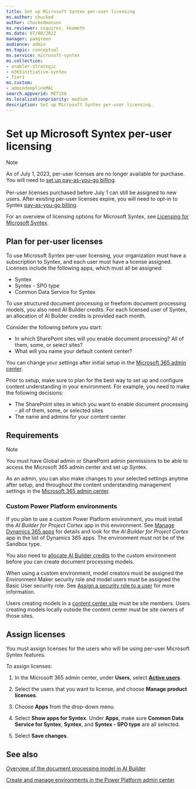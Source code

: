 ```yaml
---
title: Set up Microsoft Syntex per-user licensing
ms.author: chucked
author: chuckedmonson
ms.reviewer: ssquires, kkameth
ms.date: 07/08/2022
manager: pamgreen
audience: admin
ms.topic: conceptual
ms.service: microsoft-syntex
ms.collection: 
- enabler-strategic
- m365initiative-syntex
- Tier1
ms.custom: 
- admindeeplinkMAC
search.appverid: MET150
ms.localizationpriority: medium
description: Set up Microsoft Syntex per-user licensing.
---
```


# Set up Microsoft Syntex per-user licensing

> [!NOTE]
> As of July 1, 2023, per-user licenses are no longer available for purchase. You will need to [set up pay-as-you-go billing](syntex-azure-billing.md).<br><br>
> Per-user licenses purchased before July 1 can still be assigned to new users. After existing per-user licenses expire, you will need to opt-in to Syntex [pay-as-you-go billing](syntex-azure-billing.md).

For an overview of licensing options for Microsoft Syntex, see [Licensing for Microsoft Syntex](syntex-licensing.md).

## Plan for per-user licenses

To use Microsoft Syntex per-user licensing, your organization must have a subscription to Syntex, and each user must have a license assigned. Licenses include the following apps, which must all be assigned:

- Syntex
- Syntex - SPO type
- Common Data Service for Syntex

To use structured document processing or freeform document processing models, you also need AI Builder credits. For each licensed user of Syntex, an allocation of AI Builder credits is provided each month.

Consider the following before you start:

- In which SharePoint sites will you enable document processing? All of them, some, or select sites?
- What will you name your default content center?

You can change your settings after initial setup in the <a href="https://go.microsoft.com/fwlink/p/?linkid=2024339" target="_blank">Microsoft 365 admin center</a>.

Prior to setup, make sure to plan for the best way to set up and configure content understanding in your environment. For example, you need to make the following decisions:

- The SharePoint sites in which you want to enable document processing - all of them, some, or selected sites
- The name and admins for your content center

## Requirements 

> [!NOTE]
> You must have Global admin or SharePoint admin permissions to be able to access the Microsoft 365 admin center and set up Syntex.

As an admin, you can also make changes to your selected settings anytime after setup, and throughout the content understanding management settings in the <a href="https://go.microsoft.com/fwlink/p/?linkid=2024339" target="_blank">Microsoft 365 admin center</a>.

### Custom Power Platform environments

If you plan to use a custom Power Platform environment, you must install the *AI Builder for Project Cortex* app in this environment. See [Manage Dynamics 365 apps](/power-platform/admin/manage-apps#install-an-app-in-the-environment-view) for details and look for the *AI Builder for Project Cortex* app in the list of Dynamics 365 apps. The environment must not be of the Sandbox type.

You also need to [allocate AI Builder credits](/power-platform/admin/capacity-add-on) to the custom environment before you can create document processing models. 

When using a custom environment, model creators must be assigned the Environment Maker security role and model users must be assigned the Basic User security role. See [Assign a security role to a user](/power-platform/admin/assign-security-roles) for more information.

Users creating models in a [content center site](/microsoft-365/contentunderstanding/create-a-content-center) must be site members. Users creating models locally outside the content center must be site owners of those sites.

## Assign licenses

You must assign licenses for the users who will be using per-user Microsoft Syntex features.

To assign licenses:

1. In the Microsoft 365 admin center, under **Users**, select <a href="https://go.microsoft.com/fwlink/p/?linkid=834822" target="_blank">**Active users**</a>.

1. Select the users that you want to license, and choose **Manage product licenses**.

1. Choose **Apps** from the drop-down menu.

1. Select **Show apps for  Syntex**. Under **Apps**, make sure **Common Data Service for Syntex**, **Syntex**, and **Syntex - SPO type** are all selected.

1. Select **Save changes**.

## See also

[Overview of the document processing model in AI Builder](/ai-builder/form-processing-model-overview)

[Create and manage environments in the Power Platform admin center](/power-platform/admin/create-environment)
